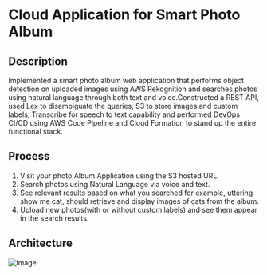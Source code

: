 # Cloud Application for Smart Photo Album

## Description
Implemented a smart photo album web application that performs object detection on uploaded images using AWS Rekognition and searches photos using natural language through both text and voice.Constructed a REST API, used Lex to disambiguate the queries, S3 to store images and custom labels, Transcribe for speech 
to text capability and performed DevOps CI/CD using AWS Code Pipeline and Cloud Formation to stand up the entire functional stack.

## Process
1. Visit your photo Album Application using the S3 hosted URL.
2. Search photos using Natural Language via voice and text.
3. See relevant results based on what you searched for example, uttering show me cat, should retrieve and display images of cats from the album.
4. Upload new photos(with or without custom labels) and see them appear in the search results.


## Architecture
![image](https://user-images.githubusercontent.com/37374785/215332291-487c598f-8a45-4d5e-b172-6b9900f77897.png)
